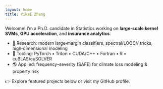 ```yaml
---
layout: home
title: Yikai Zhang
---
```



Welcome! I’m a Ph.D. candidate in Statistics working on **large‑scale kernel SVMs**, **GPU acceleration**, and **insurance analytics**.


- 🔬 Research: modern large‑margin classifiers, spectral/LOOCV tricks, high‑dimensional modeling
- 🧰 Tooling: PyTorch • Triton • CUDA/C++ • Fortran • R • cuBLAS/cuSOLVER
- 🌎 Applied: frequency–severity (SAFE) for climate loss modeling & property risk


👉 Explore featured projects below or visit my GitHub profile.
